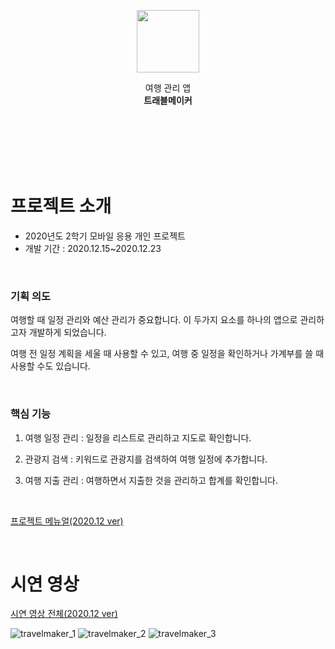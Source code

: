 <p align="center"><img src="https://user-images.githubusercontent.com/67595512/160524643-2b4a9ae3-1f70-4775-9f0f-fa2800a0f85b.png" width="100" height="100">
</p>
<div align="center">여행 관리 앱</div>
<div align="center"><b>트래블메이커</b></div>

<br/><br/><br/><br/><br/>

# 프로젝트 소개
- 2020년도 2학기 모바일 응용 개인 프로젝트
- 개발 기간 : 2020.12.15~2020.12.23

&nbsp;

### 기획 의도
여행할 때 일정 관리와 예산 관리가 중요합니다. 이 두가지 요소를 하나의 앱으로 관리하고자 개발하게 되었습니다.

여행 전 일정 계획을 세울 때 사용할 수 있고, 여행 중 일정을 확인하거나 가계부를 쓸 때 사용할 수도 있습니다.

&nbsp;

### 핵심 기능
1. 여행 일정 관리 : 일정을 리스트로 관리하고 지도로 확인합니다.

2. 관광지 검색 : 키워드로 관광지를 검색하여 여행 일정에 추가합니다.

3. 여행 지출 관리 : 여행하면서 지출한 것을 관리하고 합계를 확인합니다.

&nbsp;

[프로젝트 메뉴얼(2020.12 ver)](https://drive.google.com/file/d/1uJSj9Y0dvJKpaAexkZrtir73yO15JLnT/view?usp=sharing)

&nbsp;

# 시연 영상
[시연 영상 전체(2020.12 ver)](https://drive.google.com/file/d/1m3unBvLAd4WtjzC7GbgP02WO3qGcVSO9/view?usp=sharing)

![travelmaker_1](https://user-images.githubusercontent.com/67595512/160784373-cba0919b-ac5a-4a88-9dcc-c083e3684fdc.gif)
![travelmaker_2](https://user-images.githubusercontent.com/67595512/160785083-db648e2c-df34-4e77-a220-8a9b826648ef.gif)
![travelmaker_3](https://user-images.githubusercontent.com/67595512/160785619-5f0fa6fe-b1cf-4acf-9b75-afff728ec4cf.gif)
